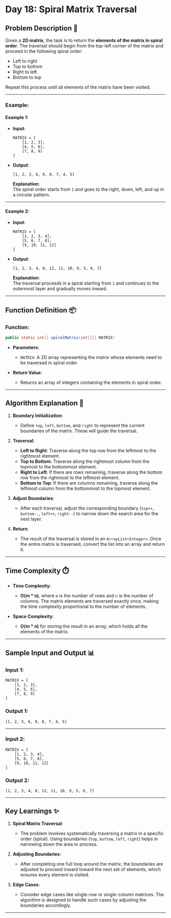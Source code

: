 # Day 18: Spiral Matrix Traversal

## Problem Description 📝

Given a **2D matrix**, the task is to return the **elements of the matrix in spiral order**. The traversal should begin from the top-left corner of the matrix and proceed in the following spiral order:

- Left to right
- Top to bottom
- Right to left
- Bottom to top

Repeat this process until all elements of the matrix have been visited.

---

### Example:

#### **Example 1**:

- **Input**:  
  ```
  MATRIX = [
      [1, 2, 3],
      [4, 5, 6],
      [7, 8, 9]
  ]
  ```

- **Output**:  
  ```
  [1, 2, 3, 6, 9, 8, 7, 4, 5]
  ```

  **Explanation**:  
  The spiral order starts from `1` and goes to the right, down, left, and up in a circular pattern.

---

#### **Example 2**:

- **Input**:  
  ```
  MATRIX = [
      [1, 2, 3, 4],
      [5, 6, 7, 8],
      [9, 10, 11, 12]
  ]
  ```

- **Output**:  
  ```
  [1, 2, 3, 4, 8, 12, 11, 10, 9, 5, 6, 7]
  ```

  **Explanation**:  
  The traversal proceeds in a spiral starting from `1` and continues to the outermost layer and gradually moves inward.

---

## Function Definition 📦

### **Function**:  
```java
public static int[] spiralMatrix(int[][] MATRIX)
```

- **Parameters**:
  - `MATRIX`: A 2D array representing the matrix whose elements need to be traversed in spiral order.

- **Return Value**:
  - Returns an array of integers containing the elements in spiral order.

---

## Algorithm Explanation 🚀

1. **Boundary Initialization**:
   - Define `top`, `left`, `bottom`, and `right` to represent the current boundaries of the matrix. These will guide the traversal.
   
2. **Traversal**:
   - **Left to Right**: Traverse along the top row from the leftmost to the rightmost element.
   - **Top to Bottom**: Traverse along the rightmost column from the topmost to the bottommost element.
   - **Right to Left**: If there are rows remaining, traverse along the bottom row from the rightmost to the leftmost element.
   - **Bottom to Top**: If there are columns remaining, traverse along the leftmost column from the bottommost to the topmost element.

3. **Adjust Boundaries**:
   - After each traversal, adjust the corresponding boundary (`top++`, `bottom--`, `left++`, `right--`) to narrow down the search area for the next layer.

4. **Return**:
   - The result of the traversal is stored in an `ArrayList<Integer>`. Once the entire matrix is traversed, convert the list into an array and return it.

---

## Time Complexity ⏱️

- **Time Complexity**:  
  - **O(m * n)**, where `m` is the number of rows and `n` is the number of columns. The matrix elements are traversed exactly once, making the time complexity proportional to the number of elements.

- **Space Complexity**:  
  - **O(m * n)** for storing the result in an array, which holds all the elements of the matrix.

---

## Sample Input and Output 📊

### **Input 1**:  
```  
MATRIX = [
    [1, 2, 3],
    [4, 5, 6],
    [7, 8, 9]
]
```

### **Output 1**:  
```  
[1, 2, 3, 6, 9, 8, 7, 4, 5]
```

---

### **Input 2**:  
```  
MATRIX = [
    [1, 2, 3, 4],
    [5, 6, 7, 8],
    [9, 10, 11, 12]
]
```

### **Output 2**:  
```  
[1, 2, 3, 4, 8, 12, 11, 10, 9, 5, 6, 7]
```

---

## Key Learnings ✨

1. **Spiral Matrix Traversal**:
   - The problem involves systematically traversing a matrix in a specific order (spiral). Using boundaries (`top`, `bottom`, `left`, `right`) helps in narrowing down the area to process.

2. **Adjusting Boundaries**:
   - After completing one full loop around the matrix, the boundaries are adjusted to proceed inward toward the next set of elements, which ensures every element is visited.

3. **Edge Cases**:
   - Consider edge cases like single-row or single-column matrices. The algorithm is designed to handle such cases by adjusting the boundaries accordingly.

---
